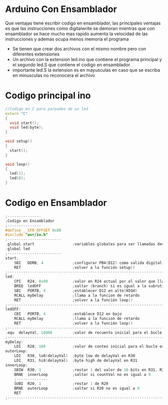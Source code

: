 # Arduino Con Ensamblador

Que ventajas tiene escribir codigo en ensamblador, las principales ventajas es que las instrucciones como digitalwrite se demoran mientras que con ensamblador se hace mucho mas rapido aumenta la velocidad de las instrucciones y ademas ocupa menos memoria el programa

* Se tienen que crear dos archivos con el mismo nombre pero con diferentes extensiones
* Un archivo con la extension led.ino que contiene el programa principal y el segundo led.S que contiene el codigo en ensamblador
* importante led.S la extension es en mayusculas en caso que se escriba en minusculas no reconocera el archivo 

# Codigo principal ino
```c++
//Codigo en C para parpadeo de un led
extern "C"
{
  void start();
  void led(byte);
}

void setup()
{
  start();
}

void loop()
{
  led(1);
  led(0);
}
```

# Codigo en Ensamblador
```c++
;---------------
;Codigo en Ensamblador
;---------------
#define __SFR_OFFSET 0x00
#include "avr/io.h"
;------------------------
.global start                 ;variables globales para ser llamadas desde la funcion principal                
.global led
;------------------------
start:
    SBI   DDRB, 4             ;configurar PB4(D12) como salida digital
    RET                       ;volver a la función setup()
;---------------------------------------------------------------------------
led:
    CPI   R24, 0x00           ;valor en R24 actual por el valor que llama en comparación con 0
    BREQ  ledOFF              ;saltar (branch) si es igual a la subrutina ledOFF
    SBI   PORTB, 4            ;establecer D12 en alto(HIGH)
    RCALL myDelay             ;llama a la funcion de retardo
    RET                       ;volver a la función loop()
;---------------------------------------------------------------------------
ledOFF:
    CBI   PORTB, 4            ;establece D12 en bajo
    RCALL myDelay             ;llama a la funcion de retardo
    RET                       ;volver a la función loop()
;---------------------------------------------------------------------------
.equ  delayVal, 10000         ;valor de recuento inicial para el bucle interno
;---------------------------------------------------------------------------
myDelay:
    LDI   R20, 100            ;valor de conteo inicial para el bucle externo
outerLoop:
    LDI   R30, lo8(delayVal)  ;byte low de delayVal en R30
    LDI   R31, hi8(delayVal)  ;byte high de delayVal en R31
innerLoop:
    SBIW  R30, 1              ;restar 1 del valor de 16 bits en R31, R30
    BRNE  innerLoop           ;saltar si countVal no es igual a 0
    ;--------------
    SUBI  R20, 1              ;restar 1 de R20
    BRNE  outerLoop           ;saltar si R20 no es igual a 0
    RET
;---------------------------------------------------------------------------
```
